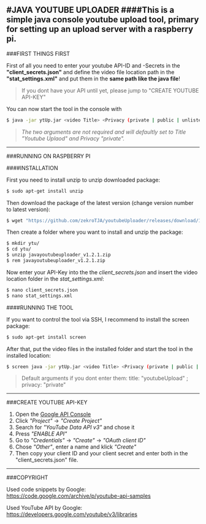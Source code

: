 #JAVA YOUTUBE UPLOADER
####This is a simple java console youtube upload tool, primary for setting up an upload server with a raspberry pi.
---

###FIRST THINGS FIRST

First of all you need to enter your youtube API-ID and -Secrets in the **"client_secrets.json"** and define the video file location path in the **"stat_settings.xml"** and put them in the **same path like the java file**!
>If you dont have your API until yet, please jump to "CREATE YOUTUBE API-KEY"

You can now start the tool in the console with 
```bash
$ java -jar ytUp.jar <video Title> <Privacy (private | public | unlisted)>
```
>*The two arguments are not required and will defaultly set to Title "Youtube Uplaod" and Privacy "private".*

---

###RUNNING ON RASPBERRY PI

####INSTALLATION

First you need to install unzip to unzip downloaded package:
```bash
$ sudo apt-get install unzip
```
Then download the package of the latest version (change version number to latest version):
```bash
$ wget "https://github.com/zekroTJA/youtubeUploader/releases/download/1.2.1/javayoutubeuploader_v1.2.1.zip"
```
Then create a folder where you want to install and unzip the package:
```bash
$ mkdir ytu/
$ cd ytu/
$ unzip javayoutubeuploader_v1.2.1.zip
$ rem javayoutubeuploader_v1.2.1.zip
```
Now enter your API-Key into the the *client_secrets.json* and insert the video location folder in the *stat_settings.xml*:
```bash
$ nano client_secrets.json
$ nano stat_settings.xml
```

####RUNNING THE TOOL

If you want to control the tool via SSH, I recommend to install the screen package:
```bash
$ sudo apt-get install screen
```
After that, put the video files in the installed folder and start the tool in the installed location:
```bash
$ screen java -jar ytUp.jar <video Title> <Privacy (private | public | unlisted)> 
```
>Default arguments if you dont enter them: title: "youtubeUpload" ; privacy: "private"
---

###CREATE YOUTUBE API-KEY

1. Open the [Google API Console](https://console.developers.google.com)
2. Click *"Project"* -> *"Create Project"*
3. Search for *"YouTube Data API v3"* and chose it
4. Press *"ENABLE API"*
5. Go to *"Credentials"* -> *"Create"* -> *"OAuth client ID"*
6. Chose *"Other"*, enter a name and klick *"Create"*
7. Then copy your client ID and your client secret and enter both in the "client_secrets.json" file.

---

###COPYRIGHT

Used code snippets by Google: https://code.google.com/archive/p/youtube-api-samples

Used YouTube API by Google: https://developers.google.com/youtube/v3/libraries
